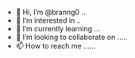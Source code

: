 - 👋 Hi, I’m @branng0 ..
- 👀 I’m interested in ..
- 🌱 I’m currently learning ...
- 💞️ I’m looking to collaborate on .....
- 📫 How to reach me ......

<!---
branng0/branng0 is a ✨ special ✨ repository because its `README.md` (this file) appears on your GitHub profile.
You can click the Preview link to take a look at your changes.
--->
